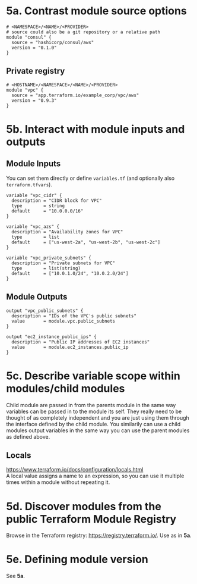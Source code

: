 # 5a. Contrast module source options
```
# <NAMESPACE>/<NAME>/<PROVIDER>
# source could also be a git repository or a relative path
module "consul" {
  source = "hashicorp/consul/aws"
  version = "0.1.0"
}
```

## Private registry
```
# <HOSTNAME>/<NAMESPACE>/<NAME>/<PROVIDER>
module "vpc" {
  source = "app.terraform.io/example_corp/vpc/aws"
  version = "0.9.3"
}

```


# 5b. Interact with module inputs and outputs
## Module Inputs
You can set them directly or define `variables.tf` (and optionally also `terraform.tfvars`).
```
variable "vpc_cidr" {
  description = "CIDR block for VPC"
  type        = string
  default     = "10.0.0.0/16"
}

variable "vpc_azs" {
  description = "Availability zones for VPC"
  type        = list
  default     = ["us-west-2a", "us-west-2b", "us-west-2c"]
}

variable "vpc_private_subnets" {
  description = "Private subnets for VPC"
  type        = list(string)
  default     = ["10.0.1.0/24", "10.0.2.0/24"]
}
```
## Module Outputs
```
output "vpc_public_subnets" {
  description = "IDs of the VPC's public subnets"
  value       = module.vpc.public_subnets
}

output "ec2_instance_public_ips" {
  description = "Public IP addresses of EC2 instances"
  value       = module.ec2_instances.public_ip
}
```


# 5c. Describe variable scope within modules/child modules
Child module are passed in from the parents module in the same way variables can be passed in to the module its self. They really need to be thought of as completely independent and you are just using them through the interface defined by the child module. You similarily can use a child modules output variables in the same way you can use the parent modules as defined above.

## Locals 
https://www.terraform.io/docs/configuration/locals.html  
A local value assigns a name to an expression, so you can use it multiple times within a module without repeating it.


# 5d. Discover modules from the public Terraform Module Registry
Browse in the Terraform registry: https://registry.terraform.io/. Use as in **5a**.

# 5e. Defining module version
See **5a**.